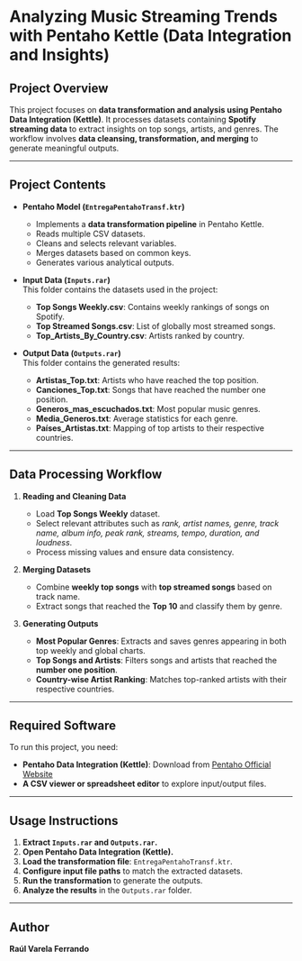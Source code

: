 # Analyzing Music Streaming Trends with Pentaho Kettle (Data Integration and Insights)

## Project Overview
This project focuses on **data transformation and analysis using Pentaho Data Integration (Kettle)**. It processes datasets containing **Spotify streaming data** to extract insights on top songs, artists, and genres. The workflow involves **data cleansing, transformation, and merging** to generate meaningful outputs.

---

## Project Contents
- **Pentaho Model (`EntregaPentahoTransf.ktr`)**  
  - Implements a **data transformation pipeline** in Pentaho Kettle.  
  - Reads multiple CSV datasets.  
  - Cleans and selects relevant variables.  
  - Merges datasets based on common keys.  
  - Generates various analytical outputs.

- **Input Data (`Inputs.rar`)**  
  This folder contains the datasets used in the project:
  - **Top Songs Weekly.csv**: Contains weekly rankings of songs on Spotify.
  - **Top Streamed Songs.csv**: List of globally most streamed songs.
  - **Top_Artists_By_Country.csv**: Artists ranked by country.

- **Output Data (`Outputs.rar`)**  
  This folder contains the generated results:
  - **Artistas_Top.txt**: Artists who have reached the top position.
  - **Canciones_Top.txt**: Songs that have reached the number one position.
  - **Generos_mas_escuchados.txt**: Most popular music genres.
  - **Media_Generos.txt**: Average statistics for each genre.
  - **Países_Artistas.txt**: Mapping of top artists to their respective countries.

---

## Data Processing Workflow
1. **Reading and Cleaning Data**  
   - Load **Top Songs Weekly** dataset.  
   - Select relevant attributes such as *rank, artist names, genre, track name, album info, peak rank, streams, tempo, duration, and loudness*.  
   - Process missing values and ensure data consistency.

2. **Merging Datasets**  
   - Combine **weekly top songs** with **top streamed songs** based on track name.  
   - Extract songs that reached the **Top 10** and classify them by genre.  

3. **Generating Outputs**  
   - **Most Popular Genres**: Extracts and saves genres appearing in both top weekly and global charts.  
   - **Top Songs and Artists**: Filters songs and artists that reached the **number one position**.  
   - **Country-wise Artist Ranking**: Matches top-ranked artists with their respective countries.

---

## Required Software
To run this project, you need:
- **Pentaho Data Integration (Kettle)**: Download from [Pentaho Official Website](https://www.hitachivantara.com/en-us/products/data-management-analytics/pentaho-platform.html)
- **A CSV viewer or spreadsheet editor** to explore input/output files.

---

## Usage Instructions
1. **Extract `Inputs.rar` and `Outputs.rar`.**
2. **Open Pentaho Data Integration (Kettle).**
3. **Load the transformation file**: `EntregaPentahoTransf.ktr`.
4. **Configure input file paths** to match the extracted datasets.
5. **Run the transformation** to generate the outputs.
6. **Analyze the results** in the `Outputs.rar` folder.

---

## Author
**Raúl Varela Ferrando**

